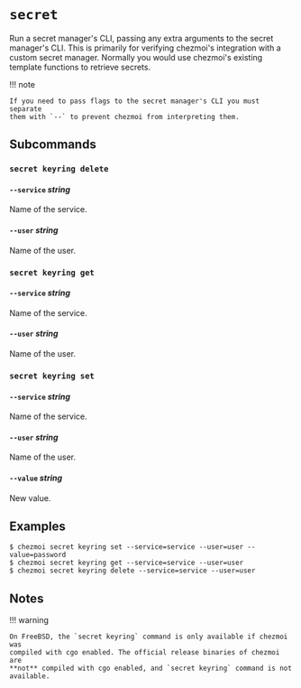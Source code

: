 # `secret`

Run a secret manager's CLI, passing any extra arguments to the secret manager's
CLI. This is primarily for verifying chezmoi's integration with a custom secret
manager. Normally you would use chezmoi's existing template functions to retrieve secrets.

!!! note

    If you need to pass flags to the secret manager's CLI you must separate
    them with `--` to prevent chezmoi from interpreting them.

## Subcommands

### `secret keyring delete`

#### `--service` *string*

Name of the service.

#### `--user` *string*

Name of the user.

### `secret keyring get`

#### `--service` *string*

Name of the service.

#### `--user` *string*

Name of the user.

### `secret keyring set`

#### `--service` *string*

Name of the service.

#### `--user` *string*

Name of the user.

#### `--value` *string*

New value.

## Examples

```console
$ chezmoi secret keyring set --service=service --user=user --value=password
$ chezmoi secret keyring get --service=service --user=user
$ chezmoi secret keyring delete --service=service --user=user
```

## Notes

!!! warning

    On FreeBSD, the `secret keyring` command is only available if chezmoi was
    compiled with cgo enabled. The official release binaries of chezmoi are
    **not** compiled with cgo enabled, and `secret keyring` command is not
    available.
